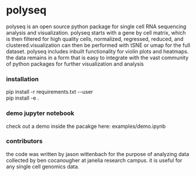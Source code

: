 # polyseq

polyseq is an open source python package for single cell RNA sequencing analysis and visualization. polyseq starts with a gene by cell matrix, which is then filtered for high quality cells, normalized, regressed, reduced, and clustered.visualization can then be performed with tSNE or umap for the full dataset. polyseq includes inbuilt functionality for violin plots and heatmaps. the data remains in a form that is easy to integrate with the vast community of python packages for further visualization and analysis

### installation 
pip install -r requirements.txt --user <br>
pip install -e .

### demo jupyter notebook
check out a demo inside the pacakge here:
examples/demo.ipynb

### contributors
the code was written by jason wittenbach for the purpose of analyzing data collected by ben cocanougher at janelia research campus. it is useful for any single cell genomics data.
